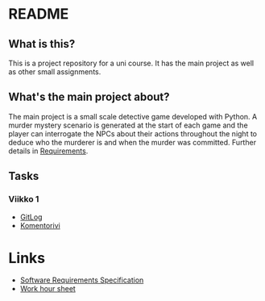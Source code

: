 # README
## What is this?
This is a project repository for a uni course. It has the main project as well as other small assignments.
## What's the main project about?
The main project is a small scale detective game developed with Python. A murder mystery scenario is generated at the start of each game and the player can interrogate the NPCs about their actions throughout the night to deduce who the murderer is and when the murder was committed. Further details in [Requirements](https://github.com/Veloxization/ot-harjoitustyo/blob/master/documentation/requirements.md).
## Tasks
### Viikko 1
* [GitLog](https://github.com/Veloxization/ot-harjoitustyo/blob/master/laskarit/viikko1/gitlog.txt)
* [Komentorivi](https://github.com/Veloxization/ot-harjoitustyo/blob/master/laskarit/viikko1/komentorivi.txt)
# Links
* [Software Requirements Specification](https://github.com/Veloxization/ot-harjoitustyo/blob/master/documentation/requirements.md)
* [Work hour sheet](https://github.com/Veloxization/ot-harjoitustyo/blob/master/documentation/workhours.md)
